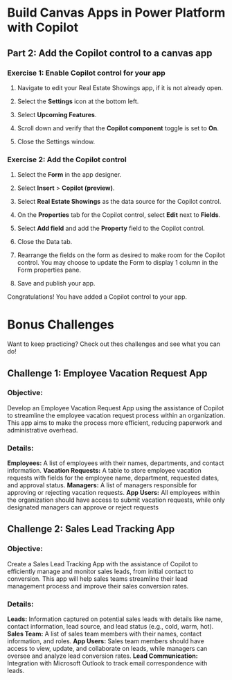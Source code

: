 # Build Canvas Apps in Power Platform with Copilot
## Part 2: Add the Copilot control to a canvas app

### Exercise 1: Enable Copilot control for your app

1. Navigate to edit your Real Estate Showings app, if it is not already open.

2. Select the **Settings** icon at the bottom left.

3. Select **Upcoming Features**.

4. Scroll down and verify that the **Copilot component** toggle is set to **On**.

5. Close the Settings window.

### Exercise 2: Add the Copilot control

1. Select the **Form** in the app designer.

2. Select **Insert** > **Copilot (preview)**.

3. Select **Real Estate Showings** as the data source for the Copilot control.

4. On the **Properties** tab for the Copilot control, select **Edit** next to **Fields**.

5. Select **Add field** and add the **Property** field to the Copilot control.

6. Close the Data tab.

7. Rearrange the fields on the form as desired to make room for the Copilot control. You may choose to update the Form to display 1 column in the Form properties pane. 

8. Save and publish your app.

Congratulations! You have added a Copilot control to your app.

# Bonus Challenges
Want to keep practicing? Check out thes challenges and see what you can do!

## Challenge 1: Employee Vacation Request App

### Objective: 
Develop an Employee Vacation Request App using the assistance of Copilot to streamline the employee vacation request process within an organization. This app aims to make the process more efficient, reducing paperwork and administrative overhead.

### Details: 
**Employees:** A list of employees with their names, departments, and contact information.
**Vacation Requests:** A table to store employee vacation requests with fields for the employee name, department, requested dates, and approval status.
**Managers:** A list of managers responsible for approving or rejecting vacation requests.
**App Users:** All employees within the organization should have access to submit vacation requests, while only designated managers can approve or reject requests

## Challenge 2: Sales Lead Tracking App

### Objective:
Create a Sales Lead Tracking App with the assistance of Copilot to efficiently manage and monitor sales leads, from initial contact to conversion. This app will help sales teams streamline their lead management process and improve their sales conversion rates.

### Details: 
**Leads:** Information captured on potential sales leads with details like name, contact information, lead source, and lead status (e.g., cold, warm, hot).
**Sales Team:** A list of sales team members with their names, contact information, and roles.
**App Users:** Sales team members should have access to view, update, and collaborate on leads, while managers can oversee and analyze lead conversion rates.
**Lead Communication:** Integration with Microsoft Outlook to track email correspondence with leads.
